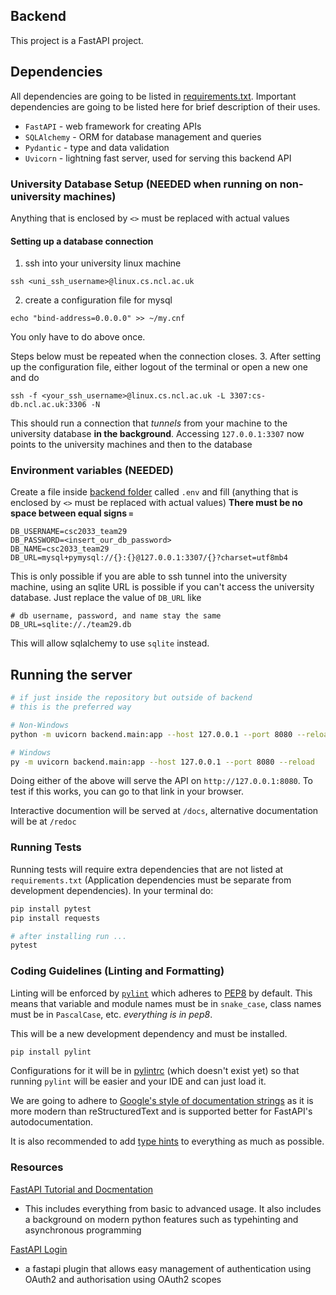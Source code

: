 ## Backend
This project is a FastAPI project.


## Dependencies
All dependencies are going to be listed in [requirements.txt](./requirements.txt). 
Important dependencies are going to be listed here for brief description of their uses.
- `FastAPI` - web framework for creating APIs
- `SQLAlchemy` - ORM for database management and queries
- `Pydantic` - type and data validation
- `Uvicorn` - lightning fast server, used for serving this backend API

### University Database Setup (**NEEDED when running on non-university machines**)
Anything that is enclosed by `<>` must be replaced with actual values

#### Setting up a database connection
1. ssh into your university linux machine
```shell
ssh <uni_ssh_username>@linux.cs.ncl.ac.uk
```
2. create a configuration file for mysql
```shell
echo "bind-address=0.0.0.0" >> ~/my.cnf
```
You only have to do above once.

Steps below must be repeated when the connection closes.
3. After setting up the configuration file, either logout of the terminal or open a new one and do
```shell
ssh -f <your_ssh_username>@linux.cs.ncl.ac.uk -L 3307:cs-db.ncl.ac.uk:3306 -N
```
This should run a connection that *tunnels* from your machine to the university database **in the background**.
Accessing `127.0.0.1:3307` now points to the university machines and then to the database

### Environment variables (**NEEDED**)
Create a file inside [backend folder](../backend) called `.env` and fill 
(anything that is enclosed by `<>` must be replaced with actual values)
**There must be no space between equal signs `=`**
```
DB_USERNAME=csc2033_team29
DB_PASSWORD=<insert_our_db_password>
DB_NAME=csc2033_team29
DB_URL=mysql+pymysql://{}:{}@127.0.0.1:3307/{}?charset=utf8mb4
```
This is only possible if you are able to ssh tunnel into the university machine, using an sqlite URL is possible
if you can't access the university database. Just replace the value of `DB_URL` like
```
# db username, password, and name stay the same
DB_URL=sqlite://./team29.db
```
This will allow sqlalchemy to use `sqlite` instead.
## Running the server
```sh
# if just inside the repository but outside of backend
# this is the preferred way

# Non-Windows
python -m uvicorn backend.main:app --host 127.0.0.1 --port 8080 --reload

# Windows
py -m uvicorn backend.main:app --host 127.0.0.1 --port 8080 --reload
```
Doing either of the above will serve the API on `http://127.0.0.1:8080`. 
To test if this works, you can go to that link in your browser.

Interactive documention will be served at `/docs`, alternative documentation will be at `/redoc`

### Running Tests
Running tests will require extra dependencies that are not listed at `requirements.txt` 
(Application dependencies must be separate from development dependencies). In your terminal do:
```sh
pip install pytest
pip install requests

# after installing run ...
pytest
```

### Coding Guidelines (Linting and Formatting)
Linting will be enforced by [`pylint`](https://pylint.pycqa.org/en/latest/user_guide/run.html) which 
adheres to [PEP8](https://pep8.org/) by default. This means that variable and module names must be in
 `snake_case`, class names must be in `PascalCase`, etc. *everything is in pep8*.


This will be a new development dependency and must be installed.
```sh
pip install pylint
```
Configurations for it will be in [pylintrc](../backend/pylintrc) (which doesn't exist yet) so that 
running `pylint` will be easier and your IDE and can just load it.

We are going to adhere to [Google's style of documentation strings](https://gist.github.com/redlotus/3bc387c2591e3e908c9b63b97b11d24e) 
as it is more modern than reStructuredText and is supported better for FastAPI's autodocumentation.

It is also recommended to add [type hints](https://www.python.org/dev/peps/pep-0484/) to everything as much as possible. 


### Resources
[FastAPI Tutorial and Docmentation](https://fastapi.tiangolo.com/tutorial/)
- This includes everything from basic to advanced usage. It also includes 
a background on modern python features such as typehinting and asynchronous programming

[FastAPI Login](https://fastapi-login.readthedocs.io/)
- a fastapi plugin that allows easy management of authentication 
using OAuth2 and authorisation using OAuth2 scopes
